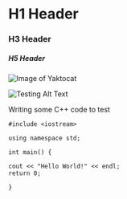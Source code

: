 # H1 Header
### H3 Header
##### H5 Header

![Image of Yaktocat](https://octodex.github.com/images/yaktocat.png)

![Testing Alt Text](https://github.com/ODU-GameStudiesDesign/_JWalsh_23699/raw/JW_Developer/Documentation/Images/GiraffeLoot-01.png)

Writing some C++ code to test

```
#include <iostream>

using namespace std;

int main() {

cout << "Hello World!" << endl;
return 0;

}
```
